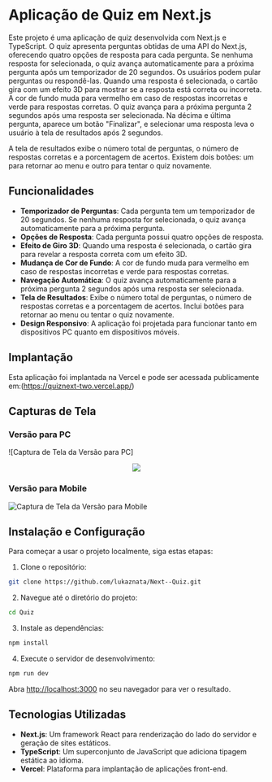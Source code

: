 # Aplicação de Quiz em Next.js

Este projeto é uma aplicação de quiz desenvolvida com Next.js e TypeScript. O quiz apresenta perguntas obtidas de uma API do Next.js, oferecendo quatro opções de resposta para cada pergunta. Se nenhuma resposta for selecionada, o quiz avança automaticamente para a próxima pergunta após um temporizador de 20 segundos. Os usuários podem pular perguntas ou respondê-las. Quando uma resposta é selecionada, o cartão gira com um efeito 3D para mostrar se a resposta está correta ou incorreta. A cor de fundo muda para vermelho em caso de respostas incorretas e verde para respostas corretas. O quiz avança para a próxima pergunta 2 segundos após uma resposta ser selecionada. Na décima e última pergunta, aparece um botão "Finalizar", e selecionar uma resposta leva o usuário à tela de resultados após 2 segundos.

A tela de resultados exibe o número total de perguntas, o número de respostas corretas e a porcentagem de acertos. Existem dois botões: um para retornar ao menu e outro para tentar o quiz novamente.

## Funcionalidades

- **Temporizador de Perguntas**: Cada pergunta tem um temporizador de 20 segundos. Se nenhuma resposta for selecionada, o quiz avança automaticamente para a próxima pergunta.
- **Opções de Resposta**: Cada pergunta possui quatro opções de resposta.
- **Efeito de Giro 3D**: Quando uma resposta é selecionada, o cartão gira para revelar a resposta correta com um efeito 3D.
- **Mudança de Cor de Fundo**: A cor de fundo muda para vermelho em caso de respostas incorretas e verde para respostas corretas.
- **Navegação Automática**: O quiz avança automaticamente para a próxima pergunta 2 segundos após uma resposta ser selecionada.
- **Tela de Resultados**: Exibe o número total de perguntas, o número de respostas corretas e a porcentagem de acertos. Inclui botões para retornar ao menu ou tentar o quiz novamente.
- **Design Responsivo**: A aplicação foi projetada para funcionar tanto em dispositivos PC quanto em dispositivos móveis.

## Implantação

Esta aplicação foi implantada na Vercel e pode ser acessada publicamente em:(https://quiznext-two.vercel.app/)

## Capturas de Tela

### Versão para PC

![Captura de Tela da Versão para PC]
<div align="center">
  <img src="![projetoQuizNext2](https://github.com/user-attachments/assets/8cd621ac-2d4f-4348-a10b-3391f378a6a3)">
</div>

### Versão para Mobile

![Captura de Tela da Versão para Mobile](link-para-captura-de-tela-mobile)

## Instalação e Configuração

Para começar a usar o projeto localmente, siga estas etapas:

1. Clone o repositório:

```bash
git clone https://github.com/lukaznata/Next--Quiz.git
```

2. Navegue até o diretório do projeto:

```bash
cd Quiz
```

3. Instale as dependências:

```bash
npm install
```

4. Execute o servidor de desenvolvimento:

```bash
npm run dev
```

Abra [http://localhost:3000](http://localhost:3000) no seu navegador para ver o resultado.

## Tecnologias Utilizadas

- **Next.js**: Um framework React para renderização do lado do servidor e geração de sites estáticos.
- **TypeScript**: Um superconjunto de JavaScript que adiciona tipagem estática ao idioma.
- **Vercel**: Plataforma para implantação de aplicações front-end.

